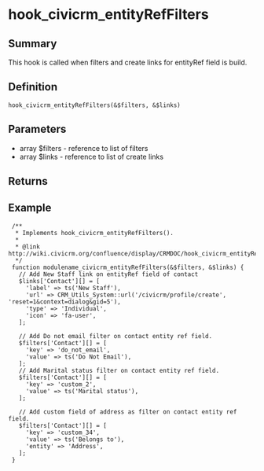 # hook_civicrm_entityRefFilters

## Summary

This hook is called when filters and create links for entityRef field is build.

## Definition

    hook_civicrm_entityRefFilters(&$filters, &$links)

## Parameters

-   array $filters - reference to list of filters
-   array $links - reference to list of create links

## Returns

## Example

     /**
      * Implements hook_civicrm_entityRefFilters().
      *
      * @link http://wiki.civicrm.org/confluence/display/CRMDOC/hook_civicrm_entityRefFilters
      */
     function modulename_civicrm_entityRefFilters(&$filters, &$links) {
       // Add New Staff link on entityRef field of contact
       $links['Contact'][] = [
         'label' => ts('New Staff'),
         'url' => CRM_Utils_System::url('/civicrm/profile/create', 'reset=1&context=dialog&gid=5'),
         'type' => 'Individual',
         'icon' => 'fa-user',
       ];

       // Add Do not email filter on contact entity ref field.
       $filters['Contact'][] = [
         'key' => 'do_not_email',
         'value' => ts('Do Not Email'),
       ];
       // Add Marital status filter on contact entity ref field.
       $filters['Contact'][] = [
         'key' => 'custom_2',
         'value' => ts('Marital status'),
       ];

       // Add custom field of address as filter on contact entity ref field.
       $filters['Contact'][] = [
         'key' => 'custom_34',
         'value' => ts('Belongs to'),
         'entity' => 'Address',
       ];
     }
